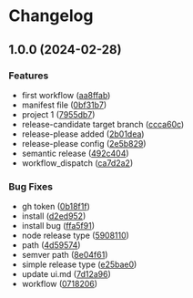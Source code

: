 # Changelog

## 1.0.0 (2024-02-28)


### Features

* first workflow ([aa8ffab](https://github.com/vaartio/monorepo/commit/aa8ffab6dd2d388c49ab8c1ce59ea6cd138317d1))
* manifest file ([0bf31b7](https://github.com/vaartio/monorepo/commit/0bf31b7cbf3df21aed5714f5cbd581f15e0a5768))
* project 1 ([7955db7](https://github.com/vaartio/monorepo/commit/7955db74a2c1b301a911a7a8432a7e4106eb69ad))
* release-candidate target branch ([ccca60c](https://github.com/vaartio/monorepo/commit/ccca60c6addac7c585afde270a1785c0b6118223))
* release-please added ([2b01dea](https://github.com/vaartio/monorepo/commit/2b01dea9e1d6ad0c75ee01d389e6e3b9dd255b18))
* release-please config ([2e5b829](https://github.com/vaartio/monorepo/commit/2e5b8299c9a9f3fb143cf7be8d0f9879b9f84848))
* semantic release ([492c404](https://github.com/vaartio/monorepo/commit/492c404e6fe388f786940262d6f919e419484ae5))
* workflow_dispatch ([ca7d2a2](https://github.com/vaartio/monorepo/commit/ca7d2a2611502f3a913dcc186ce97c46b494f251))


### Bug Fixes

* gh token ([0b18f1f](https://github.com/vaartio/monorepo/commit/0b18f1f4117a8f5b40defb23a20016eb46038dde))
* install ([d2ed952](https://github.com/vaartio/monorepo/commit/d2ed952ed818f6520076e243c9a139f313d3e614))
* install bug ([ffa5f91](https://github.com/vaartio/monorepo/commit/ffa5f91f2223a3d2a522c07e2f2280f4d52ba9e1))
* node release type ([5908110](https://github.com/vaartio/monorepo/commit/5908110b29fffde41e2955b1d375b204e5ecd760))
* path ([4d59574](https://github.com/vaartio/monorepo/commit/4d59574264077883dbd013ceb53f57f3fa958571))
* semver path ([8e04f61](https://github.com/vaartio/monorepo/commit/8e04f616aa85f250e2914d56dbdecd31d05cb9e7))
* simple release type ([e25bae0](https://github.com/vaartio/monorepo/commit/e25bae0eac5924d6588be422655584298f810f67))
* update ui.md ([7d12a96](https://github.com/vaartio/monorepo/commit/7d12a96890ff9ac59d84796bc6e0321c61b874d9))
* workflow ([0718206](https://github.com/vaartio/monorepo/commit/071820615809a0ff313d4b03e8153d3e40a4532b))
